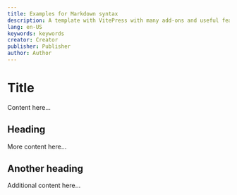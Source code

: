 ```yaml
---
title: Examples for Markdown syntax
description: A template with VitePress with many add-ons and useful features.
lang: en-US
keywords: keywords
creator: Creator
publisher: Publisher
author: Author
---
```


# Title

Content here...

## Heading

More content here...

## Another heading

Additional content here...
